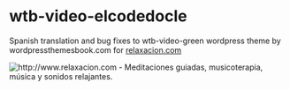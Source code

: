 wtb-video-elcodedocle
=====================

Spanish translation and bug fixes to wtb-video-green wordpress theme by wordpressthemesbook.com for [relaxacion.com](http://www.relaxacion.com)

![http://www.relaxacion.com - Meditaciones guiadas, musicoterapia, música y sonidos relajantes.](http://i.imgur.com/dhKpVwK.png "http://www.relaxacion.com - Meditaciones guiadas, musicoterapia, música y sonidos relajantes.")
